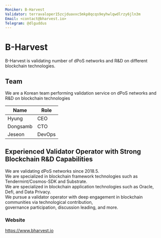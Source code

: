 ```yaml
---
Moniker: B-Harvest
Validator: terravaloper15zcjduavxc5mkp8qcqs9eyhwlqwdlrzy6jln3m
Email: <contact@bharvest.io>
Telegram: @dlguddus
---
```


# B-Harvest

B-Harvest is validating number of dPoS networks and R&D on different blockchain technologies.

## Team

We are a Korean team performing validation service on dPoS networks and R&D on blockchain technologies

| Name         | Role 
| ------------ | --------------- |
| Hyung        | CEO             |
| Dongsamb     | CTO             |
| Jeseon       | DevOps          |

## Experienced Validator Operator with Strong Blockchain R&D Capabilities

We are validating dPoS networks since 2018.5. \
We are specialized in blockchain framework technologies such as Tendermint/Cosmos-SDK and Substrate.\
We are specialized in blockchain application technologies such as Oracle, Defi, and Data Privacy.\
We pursue a validator operator with deep engagement in blockchain communities via technological contribution, \
governance participation, discussion leading, and more.


### Website

https://www.bharvest.io
